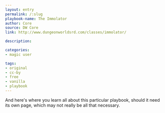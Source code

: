 ```yaml
---
layout: entry
permalink: /:slug
playbook-name: The Immolator
author: Core
source: DW Core
link: http://www.dungeonworldsrd.com/classes/immolator/

description:

categories:
- magic user

tags:
- original
- cc-by
- free
- vanilla
- playbook
---
```


And here's where you learn all about this particular playbook, should it need its own page, which may not really be all that necessary.
